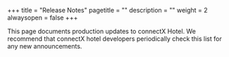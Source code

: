 +++
title = "Release Notes"
pagetitle = ""
description = ""
weight = 2
alwaysopen = false
+++

This page documents production updates to connectX Hotel. We recommend that connectX hotel developers periodically check this list for any new announcements. 
